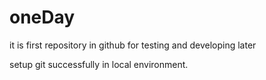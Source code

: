 # oneDay
it is first repository in github
for testing and developing later

setup git successfully in local environment.
